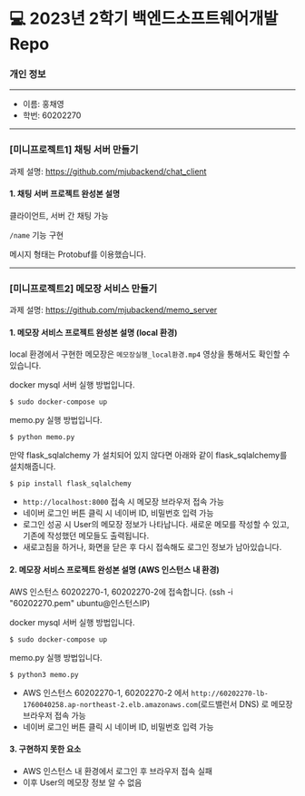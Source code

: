 # 💻 2023년 2학기 백엔드소프트웨어개발 Repo
### 개인 정보
------------------------------------------
- 이름: 홍채영
- 학번: 60202270
___
### [미니프로젝트1] 채팅 서버 만들기
과제 설명: https://github.com/mjubackend/chat_client

#### 1. 채팅 서버 프로젝트 완성본 설명
클라이언트, 서버 간 채팅 가능

`/name` 기능 구현

메시지 형태는 Protobuf를 이용했습니다.
___
### [미니프로젝트2] 메모장 서비스 만들기
과제 설명: https://github.com/mjubackend/memo_server

#### 1. 메모장 서비스 프로젝트 완성본 설명 (local 환경)

local 환경에서 구현한 메모장은 `메모장실행_local환경.mp4` 영상을 통해서도 확인할 수 있습니다.

docker mysql 서버 실행 방법입니다.
```
$ sudo docker-compose up
```

memo.py 실행 방법입니다.
```
$ python memo.py
```

만약 flask_sqlalchemy 가 설치되어 있지 않다면 아래와 같이 flask_sqlalchemy를 설치해줍니다.
```
$ pip install flask_sqlalchemy
```

* `http://localhost:8000` 접속 시 메모장 브라우저 접속 가능
* 네이버 로그인 버튼 클릭 시 네이버 ID, 비밀번호 입력 가능
* 로그인 성공 시 User의 메모장 정보가 나타납니다. 새로운 메모를 작성할 수 있고, 기존에 작성했던 메모들도 출력됩니다.
* 새로고침을 하거나, 화면을 닫은 후 다시 접속해도 로그인 정보가 남아있습니다.

#### 2. 메모장 서비스 프로젝트 완성본 설명 (AWS 인스턴스 내 환경)

AWS 인스턴스 60202270-1, 60202270-2에 접속합니다. (ssh -i "60202270.pem" ubuntu@인스턴스IP)

docker mysql 서버 실행 방법입니다.
```
$ sudo docker-compose up
```

memo.py 실행 방법입니다.
```
$ python3 memo.py
```
* AWS 인스턴스 60202270-1, 60202270-2 에서 `http://60202270-lb-1760040258.ap-northeast-2.elb.amazonaws.com`(로드밸런서 DNS) 로 메모장 브라우저 접속 가능
* 네이버 로그인 버튼 클릭 시 네이버 ID, 비밀번호 입력 가능

#### 3. 구현하지 못한 요소
* AWS 인스턴스 내 환경에서 로그인 후 브라우저 접속 실패
* 이후 User의 메모장 정보 알 수 없음



